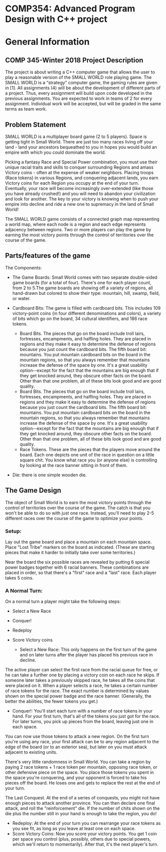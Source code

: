 
# COMP354: Advanced Program Design with C++ project

# General Information #

## COMP 345-Winter 2018 Project Description

The project is about writing a C++ computer game that allows the user to play a reasonable version of the SMALL WORLD role playing game. The SMALL WORLD is a “strategy” computer game, the gaming rules are given in [1]. All assignments (4) will be about the development of different parts of a project. Thus, every assignment will build upon code developed in the previous assignments. You are expected to work in teams of 2 for every assignment. Individual work will be accepted, but will be graded in the same terms as team work.

## Problem Statement
SMALL WORLD is a multiplayer board game (2 to 5 players). Space is getting tight in Small World. There are just too many races living off your land - land your ancestors bequeathed to you in hopes you would build an empire with which you could dominate the world.

Picking a fantasy Race and Special Power combination, you must use their unique racial traits and skills to conquer surrounding Regions and amass Victory coins - often at the expense of weaker neighbors. Placing troops (Race tokens) in various Regions, and conquering adjacent lands, you earn Victory coins for each Region you occupy at the end of your turn. Eventually, your race will become increasingly over-extended (like those you have already crushed!) and you will need to abandon your civilization and look for another. The key to your victory is knowing when to push your empire into decline and ride a new one to supremacy in the land of Small World!

The SMALL WORLD game consists of a connected graph map representing a world map, where each node is a region and each edge represents adjacency between regions. Two or more players can play the game by earning the most victory points through the control of territories over the course of the game.

## Parts/features of the game
The Components:

* The Game Boards: Small World comes with two separate double-sided game boards (for a total of four). There's one for each player count, from 2 to 5.The game boards are showing off a variety of regions, all hand-drawn but colored to show their type: mountain, hill, swamp, field, or water.

* Cardboard Bits: The game is filled with cardboard bits. This includes 109 victory-point coins (in four different denominations and colors), a variety of bits which go on the board, 34 cultural identifiers, and 186 race tokens.
   * Board Bits. The pieces that go on the board include troll lairs, fortresses, encampments, and halfling holes. They are              placed in regions and they make it easy to determine the defense of regions because you just count the cardboard bits. The  fifth board bit: mountains. You put mountain cardboard bits on the board in the mountain regions, so that you always remember that mountains increase the defense of the space by one. It's a great usability option--except for the fact that the mountains are big enough that if they get knocked around, they obscure other facts on the board. Other than that one problem, all of these bits look good and are good quality.
   * Board Bits. The pieces that go on the board include troll lairs, fortresses, encampments, and halfling holes. They are placed in regions and they make it easy to determine the defense of regions because you just count the cardboard bits. The fifth board bit: mountains. You put mountain cardboard bits on the board in the mountain regions, so that you always remember that mountains increase the defense of the space by one. It's a great usability option--except for the fact that the mountains are big enough that if they get knocked around, they obscure other facts on the board. Other than that one problem, all of these bits look good and are good quality.
   * Race Tokens. These are the pieces that the players move around the board. Each one depicts
one unit of the race in question on a little square chit. You know what race you (or anyone else) is controlling by looking at the race banner sitting in front of them.

* Die: there is one simple wooden die.

## The Game Design

The object of Small World is to earn the most victory points through the control of territories over the course of the game. The catch is that you won't be able to do so with just one race. Instead, you'll need to play 2-5 different races over the course of the game to optimize your points.

### Setup: ###
Lay out the game board and place a mountain on each mountain space. Place "Lost Tribe" markers on the board as indicated. (These are starting pieces that make it harder to initially take over some territories.)

Near the board the six possible races are revealed by putting 6 special power badges together with 6 racial banners. These combinations are placed in order, so that there's a "first" race and a "last" race.
Each player takes 5 coins.

### A Normal Turn: ### 
On a normal turn a player might take the following steps:
* Select a New Race
* Conquer!
* Redeploy
* Score Victory coins

  * Select a New Race: This only happens on the first turn of the game and on later turns after the player has placed his previous race in decline.

The active player can select the first race from the racial queue for free, or he can take a further one by placing a victory coin on each race he skips. If someone later takes a previously skipped race, he takes all the coins that were placed on it.
When a player selects a race, he takes a certain number of race tokens for the race. The exact number is determined by values shown on the special power badge and the race banner. (Generally, the better the abilities, the fewer tokens you get.)

  * Conquer!: You'll start each turn with a number of race tokens in your hand. For your first turn, that's all of the tokens you just got for the race. For later turns, you pick up pieces from the board, leaving just one in each space.

You can now use those tokens to attack a new region. On the first turn you're using any race, your first attack can be to any region adjacent to the edge of the board (or to an exterior sea), but later on you must attack adjacent to existing units.

There's very little randomness in Small World. You can take a region by paying 2 race tokens + 1 race token per mountain, opposing race token, or other defensive piece on the space. You place those tokens you spent in the space you're conquering, and your opponent is forced to take his pieces off the board. He loses one and gets to replace the rest at the end of your turn.

The Last Conquest. At the end of a series of conquests, you might not have enough pieces to attack another province. You can then declare one final attack, and roll the "reinforcement" die. If the number of chits shown on the die plus the number still in your hand is enough to take the region, you do!

  * Redeploy: At the end of your turn you can rearrange your race tokens as you see fit, as long as you leave at least one on each space.
  * Score Victory Coins: Now you score your victory points. You get 1 coin per space you control (plus, possibly, others due to special powers, which we'll return to momentarily). After that, it's the next player's turn.


